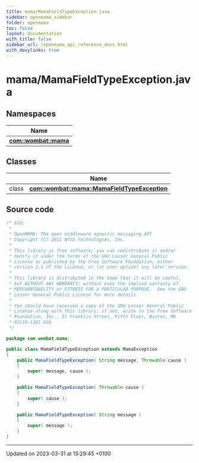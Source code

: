 ```yaml
---
title: mama/MamaFieldTypeException.java
sidebar: openmama_sidebar
folder: openmama
toc: false
layout: documentation
with_title: false
sidebar_url: /openmama_api_reference_docs.html
with_doxylinks: true
---
```


# mama/MamaFieldTypeException.java



## Namespaces

| Name           |
| -------------- |
| **[com::wombat::mama](namespacecom_1_1wombat_1_1mama.html)**  |

## Classes

|                | Name           |
| -------------- | -------------- |
| class | **[com::wombat::mama::MamaFieldTypeException](classcom_1_1wombat_1_1mama_1_1MamaFieldTypeException.html)**  |




## Source code

```java
/* $Id:
 *
 * OpenMAMA: The open middleware agnostic messaging API
 * Copyright (C) 2011 NYSE Technologies, Inc.
 *
 * This library is free software; you can redistribute it and/or
 * modify it under the terms of the GNU Lesser General Public
 * License as published by the Free Software Foundation; either
 * version 2.1 of the License, or (at your option) any later version.
 *
 * This library is distributed in the hope that it will be useful,
 * but WITHOUT ANY WARRANTY; without even the implied warranty of
 * MERCHANTABILITY or FITNESS FOR A PARTICULAR PURPOSE.  See the GNU
 * Lesser General Public License for more details.
 *
 * You should have received a copy of the GNU Lesser General Public
 * License along with this library; if not, write to the Free Software
 * Foundation, Inc., 51 Franklin Street, Fifth Floor, Boston, MA
 * 02110-1301 USA
 */

package com.wombat.mama;

public class MamaFieldTypeException extends MamaException
{
    public MamaFieldTypeException( String message, Throwable cause )
    {
        super( message, cause );
    }

    public MamaFieldTypeException( Throwable cause )
    {
        super( cause );
    }

    public MamaFieldTypeException( String message )
    {
        super( message );
    }
}
```


-------------------------------

Updated on 2023-03-31 at 15:29:45 +0100
